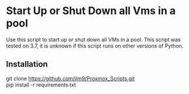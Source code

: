 # Start Up or Shut Down all Vms in a pool

Use this script to start up or shut down all VMs in a pool. This script was tested on 3.7, it is unknown if this script runs on other versions of Python.

## Installation
git clone https://github.com/jlm9/Proxmox_Scripts.git  
pip install -r requirements.txt
